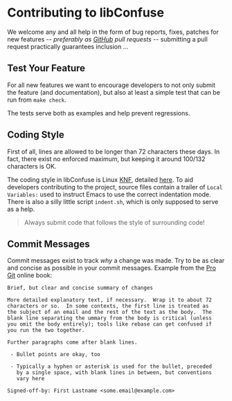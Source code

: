 Contributing to libConfuse
==========================

We welcome any and all help in the form of bug reports, fixes, patches
for new features -- *preferably as [GitHub][github] pull requests* --
submitting a pull request practically guarantees inclusion ...


Test Your Feature
-----------------

For all new features we want to encourage developers to not only submit
the feature (and documentation), but also at least a simple test that
can be run from `make check`.

The tests serve both as examples and help prevent regressions.


Coding Style
------------

First of all, lines are allowed to be longer than 72 characters these
days.  In fact, there exist no enforced maximum, but keeping it around
100/132 characters is OK.

The coding style in libConfuse is Linux [KNF][], detailed [here][style].
To aid developers contributing to the project, source files contain a
trailer of `Local Variables:` used to instruct Emacs to use the correct
indentation mode.  There is also a silly little script `indent.sh`,
which is only supposed to serve as a help.

> Always submit code that follows the style of surrounding code!


Commit Messages
---------------

Commit messages exist to track *why* a change was made.  Try to be as
clear and concise as possible in your commit messages.  Example from
the [Pro Git][gitbook] online book:

    Brief, but clear and concise summary of changes
    
    More detailed explanatory text, if necessary.  Wrap it to about 72
    characters or so.  In some contexts, the first line is treated as
    the subject of an email and the rest of the text as the body.  The
    blank line separating the ummary from the body is critical (unless
    you omit the body entirely); tools like rebase can get confused if
    you run the two together.
    
    Further paragraphs come after blank lines.
    
     - Bullet points are okay, too
    
     - Typically a hyphen or asterisk is used for the bullet, preceded
       by a single space, with blank lines in between, but conventions
       vary here
    
    Signed-off-by: First Lastname <some.email@example.com>


[github]:   https://github.com/martinh/libconfuse/
[KNF]:      https://en.wikipedia.org/wiki/Kernel_Normal_Form
[style]:    https://www.kernel.org/doc/html/latest/process/coding-style.html
[gitbook]:  https://git-scm.com/book/ch5-2.html
